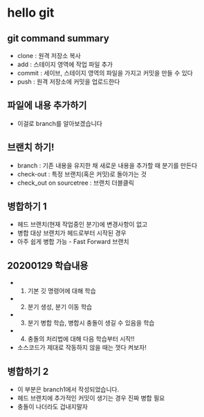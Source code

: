 # hello git

## git command summary

- clone : 원격 저장소 복사
- add : 스테이지 영역에 작업 파일 추가
- commit : 세이브, 스테이지 영역의 파일을 가지고 커밋을 만들 수 있다
- push : 원격 저장소에 커밋을 업로드한다

## 파일에 내용 추가하기

- 이걸로 branch를 알아보겠습니다

## 브랜치 하기!

- branch : 기존 내용을 유지한 채 새로운 내용을 추가할 때 분기를 만든다
- check-out : 특정 브랜치(혹은 커밋)로 돌아가는 것
- check_out on sourcetree : 브랜치 더블클릭

## 병합하기 1

- 헤드 브랜치(현재 작업중인 분기)에 변경사항이 없고
- 병합 대상 브랜치가 헤드로부터 시작된 경우
- 아주 쉽게 병합 가능 - Fast Forward 브랜치

## 20200129 학습내용

- 1. 기본 깃 명령어에 대해 학습
- 2. 분기 생성, 분기 이동 학습
- 3. 분기 병합 학습, 병합시 충돌이 생길 수 있음을 학습
- 4. 충돌의 처리법에 대해 다음 학습부터 시작!!
- 소스코드가 제대로 작동하지 않을 때는 껏다 켜보자!

## 병합하기 2

- 이 부분은 branch1에서 작성되었습니다.
- 헤드 브랜치에 추가적인 커밋이 생기는 경우 진짜 병합 필요
- 충돌이 나더라도 겁내지말자